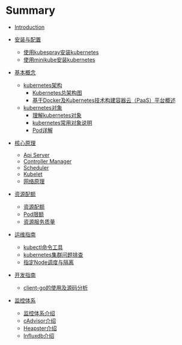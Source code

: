 # Summary

* [Introduction](README.md)

* [安装与配置]()
    * [使用kubespray安装kubernetes](setup/install-k8s-by-kubespray.md)
    * [使用minikube安装kubernetes](setup/install-k8s-by-minikube.md)
* [基本概念]()
    * [kubernetes架构]()
        * [Kubernetes总架构图](concepts/architecture/kubernetes-architecture.md)
        * [基于Docker及Kubernetes技术构建容器云（PaaS）平台概述](concepts/architecture/paas-based-on-docker-and-kubernetes.md)
    * [kubernetes对象]()
        * [理解kubernetes对象](concepts/object/understanding-kubernetes-objects.md)
        * [kubernetes常用对象说明](concepts/object/kubernetes-basic-concepts.md)
        * [Pod详解](concepts/object/kubernetes-pod-introduction.md)
* [核心原理]()
    * [Api Server](principle/kubernetes-core-principle-api-server.md)
    * [Controller Manager](principle/kubernetes-core-principle-controller-manager.md)
    * [Scheduler](principle/kubernetes-core-principle-scheduler.md)
    * [Kubelet](principle/kubernetes-core-principle-kubelet.md)
    * [网络原理](principle/kubernetes-network.md)
* [资源配额]()
    * [资源配额](resource/resource-quota.md)
    * [Pod限额](resource/limit-range.md)
    * [资源服务质量](resource/quality-of-service.md)   
* [运维指南]()
    * [kubectl命令工具](operation/kubectl.md)
    * [kubernetes集群问题排查](operation/kubernetes-troubleshooting.md)
    * [指定Node调度与隔离](operation/nodeselector-and-taint.md)
* [开发指南]()
    * [client-go的使用及源码分析](develop/client-go.md)
* [监控体系]()
    * [监控体系介绍](monitor/kubernetes-cluster-monitoring.md)
    * [cAdvisor介绍](monitor/cadvisor-introduction.md)
    * [Heapster介绍](monitor/heapster-introduction.md)
    * [Influxdb介绍](monitor/influxdb-introduction.md)
